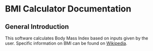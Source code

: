 # BMI Calculator Documentation
## General Introduction
This software calculates Body Mass Index based on inputs given by the user. Specific information on BMI can be found on [Wikipedia].

[Wikipedia]: <https://en.wikipedia.org/wiki/Body_mass_index>

